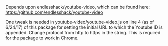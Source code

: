 Depends upon endlesshack/youtube-video, which can be found here: https://github.com/endlesshack/youtube-video 

One tweak is needed in youtube-video/youtube-video.js on line 4 (as of 6/24/17) of this package for setting the initial URL to which the Youtube ID is appended. Change protocol from http to https in the string. This is required for the package to work in Chrome.
